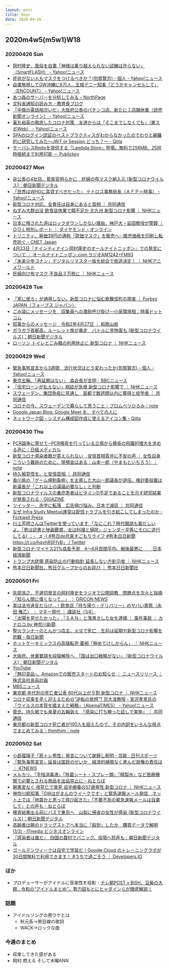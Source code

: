 ```yaml
---
layout: post
title: days
date: 2020-04-26
---
```

## 2020m4w5(m5w1)W18

### 20200426 Sun
- [岡村隆史、風俗を自粛「神様は乗り越えられない試練は作らない」（SmartFLASH） - Yahoo!ニュース](https://headlines.yahoo.co.jp/article?a=20200426-00010000-flash-ent)
- [症状がない人もマスクをつけるべきか？(忽那賢志) - 個人 - Yahoo!ニュース](https://news.yahoo.co.jp/byline/kutsunasatoshi/20200426-00175324/)
- [自粛無視してGW沖縄に6万人…玉城デニー知事「どうかキャンセルして」（ENCOUNT） - Yahoo!ニュース](https://headlines.yahoo.co.jp/hl?a=20200426-00010025-encount-ent)
- [あつ森のサーバーを分析してみる – NorthPage](https://north.thco.mp/2020/04/26/acnh-server/)
- [文科省通知の読み方 - 教育長ブログ](https://endohiromichi.hatenablog.com/entry/2020/04/26/233208)
- [「中傷の電話相次いだ」大阪府公表のパチンコ店、新たに１店舗休業（読売新聞オンライン） - Yahoo!ニュース](https://headlines.yahoo.co.jp/hl?a=20200426-00050123-yom-soci)
- [薬丸裕英の徹底したコロナ対策　友達からは「そこまでしなくても」（東スポWeb） - Yahoo!ニュース](https://headlines.yahoo.co.jp/hl?a=20200426-00000020-tospoweb-ent)
- [SPAのログイン認証のベストプラクティスがわからなかったのでわりと網羅的に研究してみた〜JWT or Session どっち？〜 - Qiita](https://qiita.com/Hiro-mi/items/18e00060a0f8654f49d6)
- [サーバレスRedisを提供する「Lambda Store」登場。無料で256MB、25同時接続まで利用可能 － Publickey](https://www.publickey1.jp/blog/20/redislambda_store256mb25.html)

### 20200427 Mon
- [非公表の4社目、菅長官明らかに　妊婦の布マスク納入元 \[新型コロナウイルス\]：朝日新聞デジタル](https://www.asahi.com/articles/ASN4W4697N4WULFA00C.html)
- [「世界はWHOに耳貸すべきだった」 テドロス事務局長（ＡＦＰ＝時事） - Yahoo!ニュース](https://headlines.yahoo.co.jp/hl?a=20200428-00000001-jij_afp-int)
- [新型コロナ対応、全責任は自身にあると首相 ｜ 共同通信](https://this.kiji.is/627380230497125473)
- [ねずみ大群出没 飲食店休業で餌不足か 北九州 新型コロナ影響 ｜ NHKニュース](https://www3.nhk.or.jp/news/html/20200427/k10012406951000.html)
- [日本に残された道はロックダウンしかない理由、神戸大・岩田教授が警鐘 ｜ ＤＯＬ特別レポート ｜ ダイヤモンド・オンライン](https://diamond.jp/articles/-/235790)
- [トリニティ、単価39円の通称「原価マスク」を販売へ--販売価格を印刷し転売防ぐ - CNET Japan](https://japan.cnet.com/article/35153040/)
- [4月23日『ナインティナイン岡村隆史のオールナイトニッポン』での発言について ｜ オールナイトニッポン.com ラジオAM1242+FM93](https://www.allnightnippon.com/topics/52464/)
- [「未来少年コナン」デジタルリマスター版を総合で放送決定！ ｜ NHKアニメワールド](http://www6.nhk.or.jp/anime/topics/detail.html?i=9289)
- [妊婦向け布マスク 不良品３万枚に ｜ NHKニュース](https://www3.nhk.or.jp/news/html/20200428/k10012408271000.html)

### 20200428 Tue
- [「家に居ろ」が通用しない。新型コロナに悩む歌舞伎町の現実 ｜ Forbes JAPAN（フォーブス ジャパン）](https://forbesjapan.com/articles/detail/34144)
- [ごみ袋にメッセージを　収集員への激励呼び掛け―小泉環境相：時事ドットコム](https://www.jiji.com/jc/article?k=2020042800575&g=soc)
- [知事からのメッセージ　令和2年4月27日 ｜ 和歌山県](https://www.pref.wakayama.lg.jp/chiji/message/20200427.html)
- [ガラガラ首都高、ルーレット族が暴走　バトルに見物客も \[新型コロナウイルス\]：朝日新聞デジタル](https://www.asahi.com/articles/ASN4X3K7BN4XUTIL001.html)
- [ローソン トイレとごみ箱の利用休止に 新型コロナ ｜ NHKニュース](https://www3.nhk.or.jp/news/html/20200428/k10012408501000.html)

### 20200429 Wed
- [緊急事態宣言から3週間　流行状況はどう変わったか(忽那賢志) - 個人 - Yahoo!ニュース](https://news.yahoo.co.jp/byline/kutsunasatoshi/20200429-00175924/)
- [東京五輪、「再延期はない」　森会長が言明 - BBCニュース](https://www.bbc.com/japanese/52466583)
- [「住宅ローンが払えない」相談が急増 新型コロナ影響で ｜ NHKニュース](https://www3.nhk.or.jp/news/html/20200429/k10012409961000.html)
- [スウェーデン、集団免疫に見通し　首都で数週間以内に獲得と疫学者 ｜ 共同通信](https://this.kiji.is/628117974967370849)
- [コロナの今、スウェーデンで暮らして思うこと｜ブロムベリひろみ｜note](https://note.com/hiromiblomberg/n/n56abbd9fe8c2)
- [Google Japan Blog: Google Meet を、すべての人に](https://japan.googleblog.com/2020/04/bringing-google-meet-to-more-people.html)
- [ネットワーク図・システム構成図作成に使えるアイコン集 - Qiita](https://qiita.com/Ping/items/521bbb8c66080a617a09?utm_content=buffer3df0c&utm_medium=social&utm_source=twitter.com&utm_campaign=buffer)

### 20200430 Thu
- [PCR論争に寄せて─PCR検査を行っている立場から検査の飛躍的増大を求める声に：日経メディカル](https://medical.nikkeibp.co.jp/leaf/all/report/t344/202004/565349.html)
- [新型コロナ感染者数が答えられない　安倍首相答弁に不安の声 ｜ 女性自身](https://jisin.jp/domestic/1855582/)
- [こういう難局のために、現預金はある｜山本一郎（やまもといちろう）｜note](https://note.com/kirik/n/nf1c3bc66e011)
- [持久戦覚悟を、と安倍首相 ｜ 共同通信](https://this.kiji.is/628538859810604129)
- [香川県の「ゲーム規制条例」を主導した大山一郎議長が退任。検討委設置は新議長が「これ以上の議論必要なし」と判断](https://news.denfaminicogamer.jp/news/200430q)
- [新型コロナウイルスの重症患者はビタミンD不足であることを示す研究結果が発表される - GIGAZINE](https://gigazine.net/news/20200430-vitamin-d-covid-19/)
- [ツイッター、赤字に転落　広告伸び悩み、日本で減収 ｜ 共同通信](https://this.kiji.is/628589321406710881)
- [なぜ Infra Study Meetup運営は配信トラブルを引き起こしてしまったのか - Forkwell Press](https://pr.forkwell.com/remember-infra-study-meetup-2020-04-24/)
- [川上芳明さんはTwitterを使っています 「なにこれ？時代錯誤も甚だしいよ。「男は読書と映画鑑賞、女は料理と掃除」ジェンダー平等にモロに逆行してる( ；-｀д´-) #熊日de充実すごもりライフ #熊本日日新聞 https://t.co/hqvhRSFfyB」 / Twitter](https://twitter.com/Only1Yori/status/1255726178817564672)
- [新型コロナ:マイナス21%成長予測　4～6月民間平均、戦後最悪に　　:日本経済新聞](https://www.nikkei.com/article/DGXMZO58680170Q0A430C2MM8000/)
- [トランプ大統領 感染防止の行動指針 延長しない方針示唆 ｜ NHKニュース](https://www3.nhk.or.jp/news/html/20200430/k10012411301000.html)
- [熊本日日新聞社、熊日グループからのお詫び ｜ 熊本日日新聞社](https://kumanichi.com/information_20200430/)

### 20200501 Fri
- [矢部浩之、不適切発言の岡村隆史をラジオで公開説教　問題点を次々と指摘「知らん間に偉くなって…」 ｜ ORICON NEWS](https://www.oricon.co.jp/news/2161280/full/)
- [実は法令違反だらけ…！飲食店「持ち帰り・デリバリー」のヤバい実態（永田 雅乙） ｜ マネー現代 ｜ 講談社（1/4）](https://gendai.ismedia.jp/articles/-/72251)
- [「太陽を見せたかった」　「ＳＡＮ」と落書きした女を逮捕 ｜ 事件事故 ｜ カナロコ by 神奈川新聞](https://www.kanaloco.jp/article/entry-345245.html)
- [聖火ランナーのとんかつ店主、火災で死亡　生前は延期や新型コロナ影響を悲観 - 毎日新聞](https://mainichi.jp/articles/20200502/k00/00m/040/003000c)
- [ホットケーキミックスの高値転売 農相「極めてけしからん」 ｜ NHKニュース](https://www3.nhk.or.jp/news/html/20200501/k10012413841000.html)
- [大阪府、休業要請を段階解除へ　「国は出口戦略がない」 \[新型コロナウイルス\]：朝日新聞デジタル](https://www.asahi.com/articles/ASN5173RHN51PTIL01Q.html)
- [YouTube](https://www.youtube.com/watch?v=HTk2wqBxVfY)
- [「無印良品」、Amazonでの販売スタートのお知らせ ｜ ニュースリリース ｜ 株式会社良品計画](https://ryohin-keikaku.jp/news/2020_0501_02.html?sns=tw-mujinet-200501_5)
- [MBSニュース](https://www.mbs.jp/news/)
- [東京都 年代別の死亡者公表 60代以上が９割 新型コロナ ｜ NHKニュース](https://www3.nhk.or.jp/news/html/20200501/k10012415081000.html)
- [コロナ収束を早く迎えるための“逆転の発想”? 京大准教授・宮沢孝幸氏の「ウイルスの本質を踏まえた戦略」（AbemaTIMES） - Yahoo!ニュース](https://headlines.yahoo.co.jp/hl?a=20200501-00010024-abema-soci)
- [菅氏、持久戦でも来夏の五輪訴え　「感染に打ち勝った証しで実施」 ｜ 共同通信](https://this.kiji.is/628782469283873889)
- [東京都の新型コロナ死亡者が100人を超えたので、その内訳をいろんな視点でまとめてみる｜thimthim｜note](https://note.com/playlist/n/n0cef7c2eba08)

### 20200502 Sat
- [小島瑠璃子「筋トレ男性」発言について謝罪し釈明 - 芸能 : 日刊スポーツ](https://www.nikkansports.com/entertainment/news/202005010000188.html)
- [「緊急事態宣言」延長は国民のせいか　経済的補償なく進んだ政権の責任は ｜ 47NEWS](https://this.kiji.is/628873540773004385)
- [メルカリ、「手指消毒液」「除菌シート・スプレー類」「精製水」など医療機関で必要とされる商品を出品禁止に - ねとらぼ](https://nlab.itmedia.co.jp/nl/articles/2005/02/news045.html)
- [朝異変なく 夜死亡で発見 自宅療養の57歳男性 新型コロナ ｜ NHKニュース](https://www3.nhk.or.jp/news/html/20200502/k10012415441000.html)
- [神奈川県知事「GWはがまんのウイークです」と緊急速報メール発信　ネット上では「地震かと思って飛び起きた」「不要不急の緊急速報メールは自粛して」との声も - ねとらぼ](https://nlab.itmedia.co.jp/nl/articles/2005/02/news028.html)
- [検査結果出る前にバスで東京へ　山梨に帰省の女性が感染 \[新型コロナウイルス\]：朝日新聞デジタル](https://www.asahi.com/articles/ASN52666QN52UZOB003.html)
- [高齢者は朝のドラッグストアへ本当に「殺到」したか　購買データで解明 (1/3) - ITmedia ビジネスオンライン](https://www.itmedia.co.jp/business/articles/2005/02/news017.html)
- [「感染者は誰だ」　四国の農村でパニック、役場へ怒声も：朝日新聞デジタル](https://www.asahi.com/articles/ASN4Z521VN4JUTIL03K.html)
- [ゴールデンウィークは自宅で学習だ！Google Cloud のトレーニングラボが30日間無料で利用できます！ #うちで過ごそう ｜ Developers.IO](https://dev.classmethod.jp/articles/gcp-at-home-learning/)

### ほか
- プロデューサーがアイドルに音楽性を投影 - [テレ朝POST » BiSH、豆柴の大群…令和の“アイドルまとめ”。勢力図もとにヒャダインらが徹底解説！](https://post.tv-asahi.co.jp/post-117982/)

### 話題
- アイドルソングの男ウケとは
  - 秋元系→男目線の歌詞
  - WACK→ロックな曲

### 今週のまとめ
- 収束してきた感がある
- 岡村 燃える そして木曜ANN